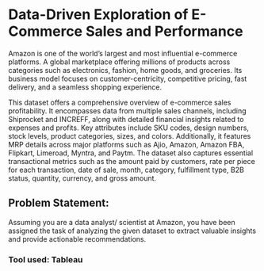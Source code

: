 # Data-Driven Exploration of E-Commerce Sales and Performance

Amazon is one of the world’s largest and most influential e-commerce platforms. A global marketplace offering millions of products across categories such as electronics, fashion, home goods, and groceries. Its business model focuses on customer-centricity, competitive pricing, fast delivery, and a seamless shopping experience.

This dataset offers a comprehensive overview of e-commerce sales profitability. It encompasses data from multiple sales channels, including Shiprocket and INCREFF, along with detailed financial insights related to expenses and profits. Key attributes include SKU codes, design numbers, stock levels, product categories, sizes, and colors. Additionally, it features MRP details across major platforms such as Ajio, Amazon, Amazon FBA, Flipkart, Limeroad, Myntra, and Paytm. The dataset also captures essential transactional metrics such as the amount paid by customers, rate per piece for each transaction, date of sale, month, category, fulfillment type, B2B status, quantity, currency, and gross amount.

## Problem Statement:
Assuming you are a data analyst/ scientist at Amazon, you have been assigned the task of analyzing the given dataset to extract valuable insights and provide actionable recommendations.

### Tool used: Tableau
